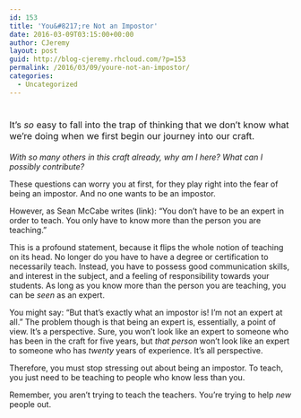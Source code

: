 ```yaml
---
id: 153
title: 'You&#8217;re Not an Impostor'
date: 2016-03-09T03:15:00+00:00
author: CJeremy
layout: post
guid: http://blog-cjeremy.rhcloud.com/?p=153
permalink: /2016/03/09/youre-not-an-impostor/
categories:
  - Uncategorized
---
```

# <span style="font-weight: normal;"><span style="font-size: 16px;">It&#8217;s </span><em style="font-size: 16px;">so</em><span style="font-size: 16px;"> easy to fall into the trap of thinking that we don&#8217;t know what we&#8217;re doing when we first begin our journey into our craft.</span></span>

_With so many others in this craft already, why am I here? What can I possibly contribute?_

These questions can worry you at first, for they play right into the fear of being an impostor. And no one wants to be an impostor.

However, as Sean McCabe writes (link): &#8220;You don&#8217;t have to be an expert in order to teach. You only have to know more than the person you are teaching.&#8221;

This is a profound statement, because it flips the whole notion of teaching on its head. No longer do you have to have a degree or certification to necessarily teach. Instead, you have to possess good communication skills, and interest in the subject, and a feeling of responsibility towards your students. As long as you know more than the person you are teaching, you can be _seen_ as an expert.

You might say: &#8220;But that&#8217;s exactly what an impostor is! I&#8217;m not an expert at all.&#8221; The problem though is that being an expert is, essentially, a point of view. It&#8217;s a perspective. Sure, you won&#8217;t look like an expert to someone who has been in the craft for five years, but _that person_ won&#8217;t look like an expert to someone who has _twenty_ years of experience. It&#8217;s all perspective.

Therefore, you must stop stressing out about being an impostor. To teach, you just need to be teaching to people who know less than you.

Remember, you aren&#8217;t trying to teach the teachers. You&#8217;re trying to help _new_ people out.